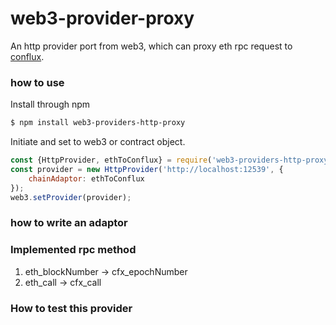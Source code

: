 # web3-provider-proxy
An http provider port from web3, which can proxy eth rpc request to [conflux](https://confluxnetwork.org/).


### how to use

Install through npm
```sh
$ npm install web3-providers-http-proxy
```
Initiate and set to web3 or contract object.

```js
const {HttpProvider, ethToConflux} = require('web3-providers-http-proxy');
const provider = new HttpProvider('http://localhost:12539', {
    chainAdaptor: ethToConflux
});
web3.setProvider(provider);
```

### how to write an adaptor


### Implemented rpc method

1. eth_blockNumber -> cfx_epochNumber
2. eth_call -> cfx_call


### How to test this provider

